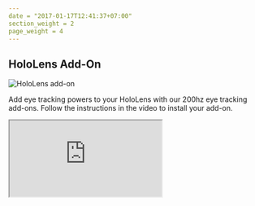 ```yaml
---
date = "2017-01-17T12:41:37+07:00"
section_weight = 2
page_weight = 4
---
```


## HoloLens Add-On

<img src="../../images/videos/vr-ar/hololens_e200.webp" alt="HoloLens add-on" >

Add eye tracking powers to your HoloLens with our 200hz eye tracking add-ons. Follow the instructions in the video to install your add-on.

<iframe src="https://www.youtube.com/embed/nvNjlKp9-co" ></iframe>


